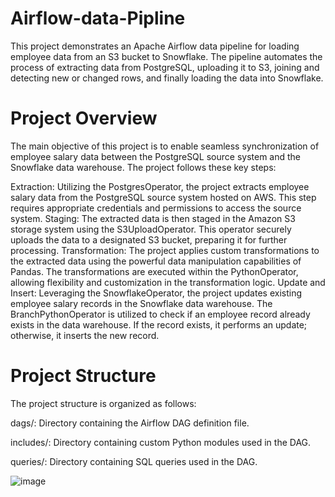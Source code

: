 # Airflow-data-Pipline
 This project demonstrates an Apache Airflow data pipeline for loading employee data from an S3 bucket to Snowflake. The pipeline automates the process of extracting data from PostgreSQL, uploading it to S3, joining and detecting new or changed rows, and finally loading the data into Snowflake.


# Project Overview
The main objective of this project is to enable seamless synchronization of employee salary data between the PostgreSQL source system and the Snowflake data warehouse. The project follows these key steps:

Extraction: Utilizing the PostgresOperator, the project extracts employee salary data from the PostgreSQL source system hosted on AWS. This step requires appropriate credentials and permissions to access the source system.
Staging: The extracted data is then staged in the Amazon S3 storage system using the S3UploadOperator. This operator securely uploads the data to a designated S3 bucket, preparing it for further processing.
Transformation: The project applies custom transformations to the extracted data using the powerful data manipulation capabilities of Pandas. The transformations are executed within the PythonOperator, allowing flexibility and customization in the transformation logic.
Update and Insert: Leveraging the SnowflakeOperator, the project updates existing employee salary records in the Snowflake data warehouse. The BranchPythonOperator is utilized to check if an employee record already exists in the data warehouse. If the record exists, it performs an update; otherwise, it inserts the new record.

# Project Structure
The project structure is organized as follows:

dags/: Directory containing the Airflow DAG definition file.

includes/: Directory containing custom Python modules used in the DAG.

queries/: Directory containing SQL queries used in the DAG.


![image](https://github.com/HabibaaMohey/Airflow-data-Pipline/assets/132647130/1c583e51-7a19-40f7-a13b-4c22ac738b1a)

